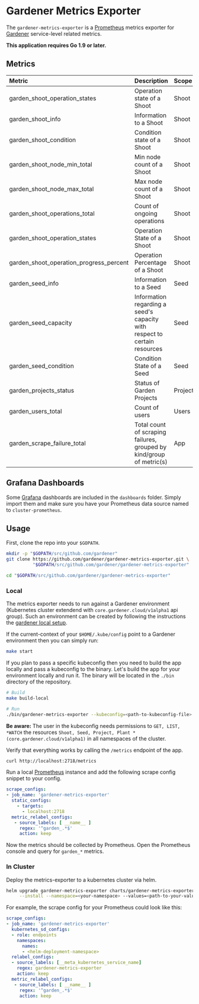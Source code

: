 # Gardener Metrics Exporter

The `gardener-metrics-exporter` is a [Prometheus][] metrics exporter for
[Gardener][] service-level related metrics.

**This application requires Go 1.9 or later.**

## Metrics

| Metric                                  | Description                                                               | Scope    | Type    |
|:----------------------------------------|:--------------------------------------------------------------------------|:---------|:--------|
| garden_shoot_operation_states           | Operation state of a Shoot                                                | Shoot    | Gauge   |
| garden_shoot_info                       | Information to a Shoot                                                    | Shoot    | Gauge   |
| garden_shoot_condition                  | Condition state of a Shoot                                                | Shoot    | Gauge   |
| garden_shoot_node_min_total             | Min node count of a Shoot                                                 | Shoot    | Gauge   |
| garden_shoot_node_max_total             | Max node count of a Shoot                                                 | Shoot    | Gauge   |
| garden_shoot_operations_total           | Count of ongoing operations                                               | Shoot    | Gauge   |
| garden_shoot_operation_states           | Operation State of a Shoot                                                | Shoot    | Gauge   |
| garden_shoot_operation_progress_percent | Operation Percentage of a Shoot                                           | Shoot    | Gauge   |
| garden_seed_info                        | Information to a Seed                                                     | Seed     | Gauge   |
| garden_seed_capacity                    | Information regarding a seed's capacity with respect to certain resources | Seed     | Gauge   |
| garden_seed_condition                   | Condition State of a Seed                                                 | Seed     | Gauge   |
| garden_projects_status                  | Status of Garden Projects                                                 | Projects | Gauge   |
| garden_users_total                      | Count of users                                                            | Users    | Gauge   |
| garden_scrape_failure_total             | Total count of scraping failures, grouped by kind/group of metric(s)      | App      | Counter |

## Grafana Dashboards

Some [Grafana][] dashboards are included in the `dashboards` folder. Simply
import them and make sure you have your Prometheus data source named to
`cluster-prometheus`.

## Usage

First, clone the repo into your `$GOPATH`.

```sh
mkdir -p "$GOPATH/src/github.com/gardener"
git clone https://github.com/gardener/gardener-metrics-exporter.git \
          "$GOPATH/src/github.com/gardener/gardener-metrics-exporter"

cd "$GOPATH/src/github.com/gardener/gardener-metrics-exporter"
```

### Local

The metrics exporter needs to run against a Gardener environment (Kubernetes
cluster extendend with `core.gardener.cloud/v1alpha1` api group). Such an
environment can be created by following the instructions the [gardener local
setup][].

If the current-context of your `$HOME/.kube/config` point to a Gardener
environment then you can simply run:

```sh
make start
```

If you plan to pass a specific kubeconfig then you need to build the app locally
and pass a kubeconfig to the binary. Let's build the app for your environment
locally and run it. The binary will be located in the `./bin` directory of the
repository.

```sh
# Build
make build-local

# Run
./bin/gardener-metrics-exporter --kubeconfig=<path-to-kubeconfig-file>
```

**Be aware:** The user in the kubeconfig needs permissions to ``GET, LIST,
*WATCH`` the resources ``Shoot, Seed, Project, Plant
*(core.gardener.cloud/v1alpha1)`` in all namespaces of the cluster.

Verify that everything works by calling the `/metrics` endpoint of the app.

```sh
curl http://localhost:2718/metrics
```

Run a local [Prometheus][] instance and add the following scrape config snippet
to your config.

```yaml
scrape_configs:
- job_name: 'gardener-metrics-exporter'
  static_configs:
    - targets:
      - localhost:2718
  metric_relabel_configs:
   - source_labels: [ __name__ ]
     regex: '^garden_.*$'
     action: keep
```

Now the metrics should be collected by Prometheus. Open the Prometheus console
and query for ``garden_*`` metrics.

### In Cluster

Deploy the metrics-exporter to a kubernetes cluster via helm.

```sh
helm upgrade gardener-metrics-exporter charts/gardener-metrics-exporter \
     --install --namespace=<your-namespace> --values=<path-to-your-values.yaml>
```

For example, the scrape config for your Prometheus could look like this:

```yaml
scrape_configs:
- job_name: 'gardener-metrics-exporter'
  kubernetes_sd_configs:
  - role: endpoints
    namespaces:
      names:
      - <helm-deployment-namespace>
  relabel_configs:
  - source_labels: [__meta_kubernetes_service_name]
    regex: gardener-metrics-exporter
    action: keep
  metric_relabel_configs:
   - source_labels: [ __name__ ]
     regex: '^garden_.*$'
     action: keep
```

[grafana]: https://grafana.com/
[prometheus]: https://prometheus.io/
[gardener]: https://github.com/gardener/gardener
[gardener local setup]: https://github.com/gardener/gardener/blob/master/docs/development/local_setup.md
